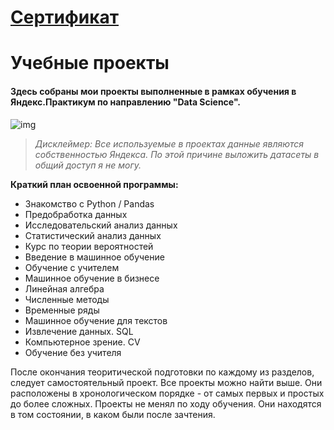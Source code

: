 # [Сертификат](https://www)

# Учебные проекты
#### Здесь собраны мои проекты выполненные в рамках обучения в Яндекс.Практикум по направлению "Data Science". 
![img](https://games.chitai-gorod.ru/img/questions/2/partners/praktikum.png)

> *Дисклеймер: Все используемые в проектах данные являются собственностью Яндекса. По этой причине выложить датасеты в общий доступ я не могу.*

**Краткий план освоенной программы:**
- Знакомство с Python / Pandas
- Предобработка данных
- Исследовательский анализ данных
- Статистический анализ данных
- Курс по теории вероятностей
- Введение в машинное обучение
- Обучение с учителем
- Машинное обучение в бизнесе
- Линейная алгебра
- Численные методы
- Временные ряды
- Машинное обучение для текстов
- Извлечение данных. SQL
- Компьютерное зрение. CV
- Обучение без учителя

После окончания теоритической подготовки по каждому из разделов, следует самостоятельный проект. Все проекты можно найти выше. Они расположены в хронологическом порядке - от самых первых и простых до более сложных. Проекты не менял по ходу обучения. Они находятся в том состоянии, в каком были после зачтения.
